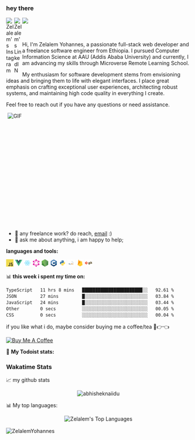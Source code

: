 ### hey there 
<a href="https://instagram.com/zola_a16?igshid=MzNlNGNkZWQ4Mg==">
  <img align="left" alt="Zelalem's Instagram" width="22px" src="https://raw.githubusercontent.com/hussainweb/hussainweb/main/icons/instagram.png" />
</a>

<a href="https://www.linkedin.com/in/zelalem-yohannes-40356a239/">
  <img align="left" alt="Zelalem's LinkedIN" width="22px" src="https://simpleicons.org/icons/linkedin.svg
" />
</a>

![](https://visitor-badge.glitch.me/badge?page_id=abhisheknaiidu.abhisheknaiidu)

<br />

Hi, I'm Zelalem Yohannes, a passionate full-stack web developer and a freelance software engineer from Ethiopia. I pursued Computer Information Science at AAU (Addis Ababa University) and currently, I am advancing my skills through Microverse Remote Learning School.

My enthusiasm for software development stems from envisioning ideas and bringing them to life with elegant interfaces. I place great emphasis on crafting exceptional user experiences, architecting robust systems, and maintaining high code quality in everything I create.

Feel free to reach out if you have any questions or need assistance.


  <img align="right" alt="GIF" src="https://github.com/abhisheknaiidu/abhisheknaiidu/blob/master/code.gif?raw=true" width="500" height="320" />
  
- 💼 any freelance work? do reach, [email](mailto:zelalemyohannes62@gmail.com) :)
- 💬 ask me about anything, i am happy to help;

**languages and tools:**  

<code><img height="20" src="https://raw.githubusercontent.com/github/explore/80688e429a7d4ef2fca1e82350fe8e3517d3494d/topics/javascript/javascript.png"></code>
<code><img height="20" src="https://raw.githubusercontent.com/github/explore/80688e429a7d4ef2fca1e82350fe8e3517d3494d/topics/vue/vue.png"></code>
<code><img height="20" src="https://raw.githubusercontent.com/github/explore/80688e429a7d4ef2fca1e82350fe8e3517d3494d/topics/react/react.png"></code>
<code><img height="20" src="https://raw.githubusercontent.com/github/explore/5c058a388828bb5fde0bcafd4bc867b5bb3f26f3/topics/graphql/graphql.png"></code>
<code><img height="20" src="https://raw.githubusercontent.com/github/explore/80688e429a7d4ef2fca1e82350fe8e3517d3494d/topics/nodejs/nodejs.png"></code>
<code><img height="20" src="https://raw.githubusercontent.com/github/explore/80688e429a7d4ef2fca1e82350fe8e3517d3494d/topics/cpp/cpp.png"></code>
<code><img height="20" src="https://raw.githubusercontent.com/github/explore/80688e429a7d4ef2fca1e82350fe8e3517d3494d/topics/python/python.png"></code>
<code><img height="20" src="https://raw.githubusercontent.com/github/explore/80688e429a7d4ef2fca1e82350fe8e3517d3494d/topics/mysql/mysql.png"></code>
<code><img height="20" src="https://raw.githubusercontent.com/github/explore/80688e429a7d4ef2fca1e82350fe8e3517d3494d/topics/firebase/firebase.png"></code>
<code><img height="20" src="https://raw.githubusercontent.com/github/explore/80688e429a7d4ef2fca1e82350fe8e3517d3494d/topics/git/git.png"></code>

📊 **this week i spent my time on:**
<!--START_SECTION:waka-->

```txt
TypeScript   11 hrs 8 mins   ███████████████████████░░   92.61 %
JSON         27 mins         █░░░░░░░░░░░░░░░░░░░░░░░░   03.84 %
JavaScript   24 mins         █░░░░░░░░░░░░░░░░░░░░░░░░   03.44 %
Other        0 secs          ░░░░░░░░░░░░░░░░░░░░░░░░░   00.05 %
CSS          0 secs          ░░░░░░░░░░░░░░░░░░░░░░░░░   00.04 %
```

<!--END_SECTION:waka-->

if you like what i do, maybe consider buying me a coffee/tea 🥺👉👈

<a href="#" target="_blank"><img src="https://cdn.buymeacoffee.com/buttons/v2/default-red.png" alt="Buy Me A Coffee" width="150" ></a>

🚧 **My Todoist stats:**
<!-- TODO-IST:START -->
<!-- TODO-IST:END -->

### Wakatime Stats

<!--START_SECTION:waka-->
<!--END_SECTION:waka-->




📈 my github stats

 <p align="center"> <img src="https://github-readme-stats.vercel.app/api?username=Zel-hub7&show_icons=true&theme=gotham" alt="abhisheknaiidu" />

📊 My top languages:

<p align="center">
  <img src="https://github-readme-stats.vercel.app/api/top-langs/?username=Zel-hub7&layout=compact&theme=gotham" alt="Zelalem's Top Languages" />
</p>

<img align="center" src="https://github-readme-streak-stats.herokuapp.com/?user=Zel-hub7&" alt="ZelalemYohannes" />

